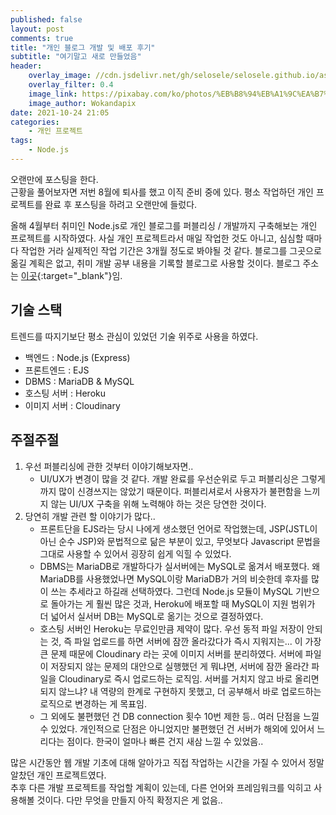 ```yaml
---
published: false
layout: post
comments: true
title: "개인 블로그 개발 및 배포 후기"
subtitle: "여기말고 새로 만들었음"
header:
    overlay_image: //cdn.jsdelivr.net/gh/selosele/selosele.github.io/assets/images/thumb/blog_thumb01.jpg
    overlay_filter: 0.4
    image_link: https://pixabay.com/ko/photos/%EB%B8%94%EB%A1%9C%EA%B7%B8-%EC%9D%B8%ED%84%B0%EB%84%B7-%EC%9B%B9-%EA%B8%B0%EC%88%A0-2355684/
    image_author: Wokandapix
date: 2021-10-24 21:05
categories:
    - 개인 프로젝트
tags:
    - Node.js
---
```


오랜만에 포스팅을 한다.  
근황을 풀어보자면 저번 8월에 퇴사를 했고 이직 준비 중에 있다. 평소 작업하던 개인 프로젝트를 완료 후 포스팅을 하려고 오랜만에 들렀다.

올해 4월부터 취미인 Node.js로 개인 블로그를 퍼블리싱 / 개발까지 구축해보는 개인 프로젝트를 시작하였다. 사실 개인 프로젝트라서 매일 작업한 것도 아니고, 심심할 때마다 작업한 거라 실제적인 작업 기간은 3개월 정도로 봐야될 것 같다. 블로그를 그곳으로 옮길 계획은 없고, 취미 개발 공부 내용을 기록할 블로그로 사용할 것이다. 블로그 주소는 [이곳](https://selosele.herokuapp.com/){:target="_blank"}임.

## 기술 스택

트렌드를 따지기보단 평소 관심이 있었던 기술 위주로 사용을 하였다.

- 백엔드 : Node.js (Express)
- 프론트엔드 : EJS
- DBMS : MariaDB &amp; MySQL
- 호스팅 서버 : Heroku
- 이미지 서버 : Cloudinary

## 주절주절

1. 우선 퍼블리싱에 관한 것부터 이야기해보자면..
   - UI/UX가 변경이 많을 것 같다. 개발 완료를 우선순위로 두고 퍼블리싱은 그렇게까지 많이 신경쓰지는 않았기 때문이다. 퍼블리셔로서 사용자가 불편함을 느끼지 않는 UI/UX 구축을 위해 노력해야 하는 것은 당연한 것이다.
2. 당연히 개발 관련 할 이야기가 많다..
   - 프론트단을 EJS라는 당시 나에게 생소했던 언어로 작업했는데, JSP(JSTL이 아닌 순수 JSP)와 문법적으로 닮은 부분이 있고, 무엇보다 Javascript 문법을 그대로 사용할 수 있어서 굉장히 쉽게 익힐 수 있었다.
   - DBMS는 MariaDB로 개발하다가 실서버에는 MySQL로 옮겨서 배포했다. 왜 MariaDB를 사용했었나면 MySQL이랑 MariaDB가 거의 비슷한데 후자를 많이 쓰는 추세라고 하길래 선택하였다. 그런데 Node.js 모듈이 MySQL 기반으로 돌아가는 게 훨씬 많은 것과, Heroku에 배포할 때 MySQL이 지원 범위가 더 넓어서 실서버 DB는 MySQL로 옮기는 것으로 결정하였다.
   - 호스팅 서버인 Heroku는 무료인만큼 제약이 많다. 우선 동적 파일 저장이 안되는 것, 즉 파일 업로드를 하면 서버에 잠깐 올라갔다가 즉시 지워지는... 이 가장 큰 문제 때문에 Cloudinary 라는 곳에 이미지 서버를 분리하였다. 서버에 파일이 저장되지 않는 문제의 대안으로 실행했던 게 뭐냐면, 서버에 잠깐 올라간 파일을 Cloudinary로 즉시 업로드하는 로직임. 서버를 거치지 않고 바로 올리면 되지 않느냐? 내 역량의 한계로 구현하지 못했고, 더 공부해서 바로 업로드하는 로직으로 변경하는 게 목표임.
   - 그 외에도 불편했던 건 DB connection 횟수 10번 제한 등.. 여러 단점을 느낄 수 있었다. 개인적으로 단점은 아니었지만 불편했던 건 서버가 해외에 있어서 느리다는 점이다. 한국이 얼마나 빠른 건지 새삼 느낄 수 있었음..

많은 시간동안 웹 개발 기초에 대해 알아가고 직접 작업하는 시간을 가질 수 있어서 정말 알찼던 개인 프로젝트였다.  
추후 다른 개발 프로젝트를 작업할 계획이 있는데, 다른 언어와 프레임워크를 익히고 사용해볼 것이다. 다만 무엇을 만들지 아직 확정지은 게 없음..